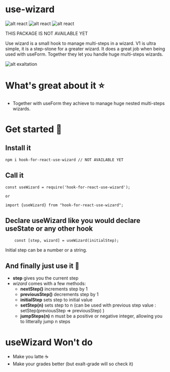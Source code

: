 # use-wizard

![alt react](https://img.shields.io/badge/react-v16.13.x-brightgreen)
![alt react](https://img.shields.io/badge/size-x-red)
![alt react](https://img.shields.io/badge/stage-just.started-red)

THIS PACKAGE IS NOT AVAILABLE YET

Use wizard is a small hook to manage multi-steps in a wizard. V1 is ultra simple, it is a step-stone for a greater wizard. It does a great job when being used with useForm. Together they let you handle huge multi-steps wizards.

![alt exaltation](https://static.adzaria.co/usewizard.png)


# What's great about it ⭐

* Together with useForm they achieve to manage huge nested multi-steps wizards.

# Get started 🚀

## Install it 
```
npm i hook-for-react-use-wizard // NOT AVAILABLE YET
```

## Call it
```
const useWizard = require('hook-for-react-use-wizard');

or

import {useWizard} from "hook-for-react-use-wizard";

```

## Declare useWizard like you would declare useState or any other hook

```
    const [step, wizard] = useWizard(initialStep);
```

Initial step can be a number or a string.

## And finally just use it 🔖

* **step** gives you the current step
* *wizard* comes with a few methods:
    * **nextStep()** increments step by 1
    * **previousStep()** decrements step by 1
    * **initialStep** sets step to initial value
    * **setStep(n)** sets step to n (can be used with previous step value : setStep(previousStep => previousStep) )
    * **jumpSteps(n)** n must be a positive or negative integer, allowing you to litterally jump n steps
    
# useWizard Won't do

* Make you latte ☕️
* Make your grades better (but exalt-grade will so check it)

